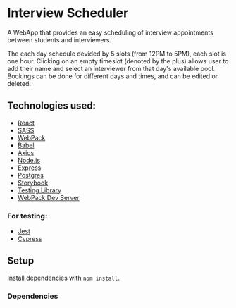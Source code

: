 # Interview Scheduler
A WebApp that provides an easy scheduling of interview appointments between students and interviewers. 

The each day schedule devided by 5 slots (from 12PM to 5PM), each slot is one hour. Clicking on an empty timeslot (denoted by the plus) allows user to add their name and select an interviewer from that day's available pool. Bookings can be done for different days and times, and can be edited or deleted.

## Technologies used:
 - [React](https://reactjs.org/) 
 - [SASS](https://sass-lang.com/) 
 - [WebPack](https://webpack.js.org/) 
 - [Babel](https://babeljs.io/) 
 - [Axios](https://www.npmjs.com/package/axios)
 - [Node.js](https://nodejs.org) 
 - [Express](https://expressjs.com) 
 - [Postgres](https://postgresql.org) 
 - [Storybook](https://storybook.js.org/) 
 - [Testing Library](https://testing-library.com/) 
 - [WebPack Dev Server](https://github.com/webpack/webpack-dev-server)

 ### For testing:
 
 - [Jest](https://jestjs.io/) 
 - [Cypress](https://www.cypress.io/)

## Setup

Install dependencies with `npm install`.

### **Dependencies**

Interview Scheduler requires [Node.js](https://nodejs.org) and [Postgres](https://www.postgresql.org/) and the following [NPM](https://www.npmjs.com/) packages are used:

- [react](https://www.npmjs.com/package/react)
- [react-dom](https://www.npmjs.com/package/react-dom)
- [react-scripts](https://www.npmjs.com/package/react-scripts)
- [axios](https://www.npmjs.com/package/axios)
- [classnames](https://www.npmjs.com/package/classnames)
- [normalize.css](https://www.npmjs.com/package/normalize.css)

## Running Webpack Development Server

```sh
npm start
```

## Running Jest Test Framework

```sh
npm test
```

## Running Storybook Visual Testbed

```sh
npm run storybook
```
